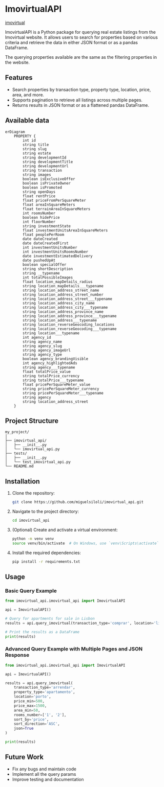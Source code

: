 # ImovirtualAPI

[imovirtual](https://www.imovirtual.com/)

ImovirtualAPI is a Python package for querying real estate listings from the Imovirtual website. It allows users to search for properties based on various criteria and retrieve the data in either JSON format or as a pandas DataFrame.


The querying properties available are the same as the filtering properties in the website.

## Features

- Search properties by transaction type, property type, location, price, area, and more.
- Supports pagination to retrieve all listings across multiple pages.
- Returns results in JSON format or as a flattened pandas DataFrame.

## Available data

```mermaid
erDiagram
    PROPERTY {
        int id
        string title
        string slug
        string estate
        string developmentId
        string developmentTitle
        string developmentUrl
        string transaction
        string images
        boolean isExclusiveOffer
        boolean isPrivateOwner
        boolean isPromoted
        string openDays
        float rentPrice
        float priceFromPerSquareMeter
        float areaInSquareMeters
        float terrainAreaInSquareMeters
        int roomsNumber
        boolean hidePrice
        int floorNumber
        string investmentState
        float investmentUnitsAreaInSquareMeters
        float peoplePerRoom
        date dateCreated
        date dateCreatedFirst
        int investmentUnitsNumber
        int investmentUnitsRoomsNumber
        date investmentEstimatedDelivery
        date pushedUpAt
        boolean specialOffer
        string shortDescription
        string __typename
        int totalPossibleImages
        float location_mapDetails_radius
        string location_mapDetails___typename
        string location_address_street_name
        string location_address_street_number
        string location_address_street___typename
        string location_address_city_name
        string location_address_city___typename
        string location_address_province_name
        string location_address_province___typename
        string location_address___typename
        string location_reverseGeocoding_locations
        string location_reverseGeocoding___typename
        string location___typename
        int agency_id
        string agency_name
        string agency_slug
        string agency_imageUrl
        string agency_type
        boolean agency_brandingVisible
        int agency_highlightedAds
        string agency___typename
        float totalPrice_value
        string totalPrice_currency
        string totalPrice___typename
        float pricePerSquareMeter_value
        string pricePerSquareMeter_currency
        string pricePerSquareMeter___typename
        string agency
        string location_address_street
    }
```

## Project Structure

```
my_project/
│
├── imovirtual_api/
│   ├── __init__.py
│   └── imovirtual_api.py
├── tests/
│   ├── __init__.py
│   └── test_imovirtual_api.py
└── README.md
```


## Installation

1. Clone the repository:
    ```sh
    git clone https://github.com/miguelsiloli/imovirtual_api.git
    ```

2. Navigate to the project directory:
    ```sh
    cd imovirtual_api
    ```

3. (Optional) Create and activate a virtual environment:
    ```sh
    python -m venv venv
    source venv/bin/activate  # On Windows, use `venv\Scripts\activate`
    ```

4. Install the required dependencies:
    ```sh
    pip install -r requirements.txt
    ```

## Usage

### Basic Query Example

```python
from imovirtual_api.imovirtual_api import ImovirtualAPI

api = ImovirtualAPI()

# Query for apartments for sale in Lisbon
results = api.query_imovirtual(transaction_type='comprar', location='lisboa')

# Print the results as a DataFrame
print(results)
```

### Advanced Query Example with Multiple Pages and JSON Response

```python
from imovirtual_api.imovirtual_api import ImovirtualAPI

api = ImovirtualAPI()

results = api.query_imovirtual(
    transaction_type='arrendar',
    property_type='apartamento',
    location='porto',
    price_min=500,
    price_max=1500,
    area_min=50,
    rooms_number=['1', '2'],
    sort_by='price',
    sort_direction='ASC',
    json=True
)

print(results)
```

## Future Work

- Fix any bugs and maintain code
- Implement all the query params
- Improve testing and documentation
